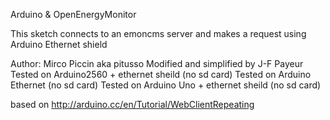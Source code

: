   Arduino & OpenEnergyMonitor 
  
  This sketch connects to an emoncms server and makes a request using
  Arduino Ethernet shield
  
  Author: Mirco Piccin aka pitusso
  Modified and simplified by J-F Payeur
  Tested on Arduino2560 + ethernet sheild (no sd card) 
  Tested on Arduino Ethernet (no sd card) 
  Tested on Arduino Uno +  ethernet sheild (no sd card) 
  
  based on    http://arduino.cc/en/Tutorial/WebClientRepeating
   
